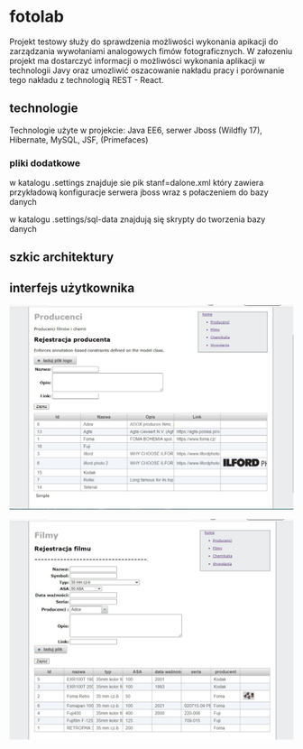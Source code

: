 # fotolab

Projekt testowy służy do sprawdzenia możliwości wykonania apikacji do zarządzania wywołaniami analogowych fimów fotograficznych.
W załozeniu projekt ma dostarczyć informacji o  możliwósci wykonania aplikacji w technologii Javy oraz umozliwić oszacowanie nakładu pracy i porównanie tego nakładu z technologią REST - React.

## technologie
Technologie użyte w projekcie:
Java EE6, serwer Jboss (Wildfly 17), Hibernate, MySQL, JSF, (Primefaces)

### pliki dodatkowe
w katalogu .settings znajduje sie pik stanf=dalone.xml który zawiera przykładową konfiguracje serwera jboss wraz s połaczeniem do bazy danych

w katalogu .settings/sql-data znajdują się skrypty do tworzenia bazy danych


## szkic architektury



## interfejs użytkownika
![](rys1.jpg)

![](rys2.jpg)